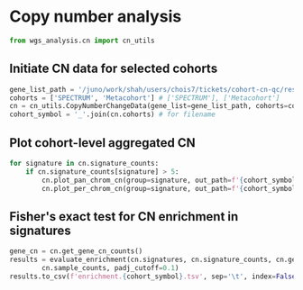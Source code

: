# Copy number analysis
```python
from wgs_analysis.cn import cn_utils
```

## Initiate CN data for selected cohorts
```python
gene_list_path = '/juno/work/shah/users/chois7/tickets/cohort-cn-qc/resources/gene_list.txt'
cohorts = ['SPECTRUM', 'Metacohort'] # ['SPECTRUM'], ['Metacohort']
cn = cn_utils.CopyNumberChangeData(gene_list=gene_list_path, cohorts=cohorts)
cohort_symbol = '_'.join(cn.cohorts) # for filename
```

## Plot cohort-level aggregated CN 
```python
for signature in cn.signature_counts:
    if cn.signature_counts[signature] > 5:
        cn.plot_pan_chrom_cn(group=signature, out_path=f'{cohort_symbol}.{signature}.pdf')
        cn.plot_per_chrom_cn(group=signature, out_path=f'{cohort_symbol}.{signature}.per-chrom.pdf')
```

## Fisher's exact test for CN enrichment in signatures
```python
gene_cn = cn.get_gene_cn_counts()
results = evaluate_enrichment(cn.signatures, cn.signature_counts, cn.gene_list, 
        cn.sample_counts, padj_cutoff=0.1)
results.to_csv(f'enrichment.{cohort_symbol}.tsv', sep='\t', index=False)
```
